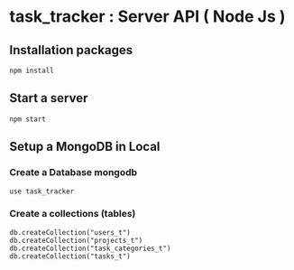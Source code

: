 # task_tracker : Server API ( Node Js )

## Installation packages
    npm install

## Start a server
    npm start

## Setup a MongoDB in Local 

### Create a Database mongodb 
    use task_tracker

### Create a collections (tables)
    db.createCollection("users_t")
    db.createCollection("projects_t")
    db.createCollection("task_categories_t")
    db.createCollection("tasks_t")